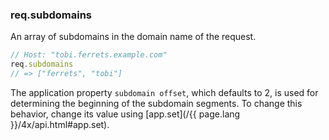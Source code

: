 <h3 id='req.subdomains'>req.subdomains</h3>

An array of subdomains in the domain name of the request.

```js
// Host: "tobi.ferrets.example.com"
req.subdomains
// => ["ferrets", "tobi"]
```

The application property `subdomain offset`, which defaults to 2, is used for determining the
beginning of the subdomain segments. To change this behavior, change its value
using [app.set](/{{ page.lang }}/4x/api.html#app.set).
